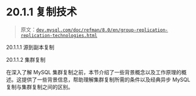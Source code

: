 # 20.1.1 复制技术

> 原文：[`dev.mysql.com/doc/refman/8.0/en/group-replication-replication-technologies.html`](https://dev.mysql.com/doc/refman/8.0/en/group-replication-replication-technologies.html)

20.1.1.1 源到副本复制

20.1.1.2 集群复制

在深入了解 MySQL 集群复制之前，本节介绍了一些背景概念以及工作原理的概述。这提供了一些背景信息，帮助理解集群复制所需的条件以及经典异步 MySQL 复制与集群复制之间的区别。
